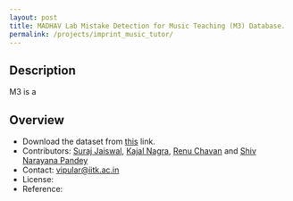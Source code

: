 ```yaml
---
layout: post
title: MADHAV Lab Mistake Detection for Music Teaching (M3) Database.
permalink: /projects/imprint_music_tutor/
---
```


## Description

M3 is a 



## Overview

  - Download the dataset from [this](https://onedrive.com) link.
  - Contributors: [Suraj Jaiswal](https://madhavlab.github.io/team/jsuraj), [Kajal Nagra](https://madhavlab.github.io/team/kajalheer), [Renu Chavan](https://madhavlab.github.io/team/renuch) and [Shiv Narayana Pandey](https://madhavlab.github.io/team/shivnp)
  - Contact: [vipular@iitk.ac.in](mailto:vipular@iitk.ac.in)
  - License:
  - Reference:

```bibtex

```
